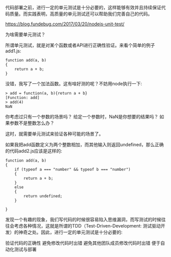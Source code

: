 代码部署之前，进行一定的单元测试是十分必要的，这样能够有效并且持续保证代码质量。而实践表明，高质量的单元测试还可以帮助我们完善自己的代码。

https://blog.fundebug.com/2017/03/20/nodejs-unit-test/

为啥需要单元测试？

所谓单元测试，就是对某个函数或者API进行正确性验证。来看个简单的例子add1.js:
```
function add(a, b)
{
    return a + b;
}
```

没错，我写了一个加法函数。这有啥好测的呢？不妨用node执行一下:
```
> add = function(a, b){return a + b}
[Function: add]
> add(4)
NaN
```

你考虑过只有一个参数的场景吗？
给定一个参数时，NaN是你想要的结果吗？
如果参数不是整数怎么办？

这时，就需要单元测试来验证各种可能的场景了。

如果我把add函数定义为两个整数相加，而其他输入则返回undefined，那么正确的代码add2.js应该是这样的:
```
function add(a, b)
{
    if (typeof a === "number" && typeof b === "number")
    {
        return a + b;
    }
    else
    {
        return undefined;
    }

}
```
发现一个有趣的现象，我们写代码的时候很容易陷入思维漏洞，而写测试的时候往往会考虑各种情况，这就是所谓的TDD（Test-Driven-Development: 测试驱动开发）的神奇之处。因此，进行一定的单元测试是十分必要的:

验证代码的正确性
避免修改代码时出错
避免其他团队成员修改代码时出错
便于自动化测试与部署